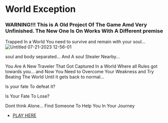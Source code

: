 # World Exception

### WARNING!!! This is A Old Project Of The Game Amd Very Unfinished. The New One Is On Works With A Different premise

Trapped In a World You need to survive and remain with your soul...
![Untitled 07-21-2023 12-56-01](https://github.com/kazeiswolf/worldexception/assets/68024071/9210ee82-1027-4fef-adc7-22b4bd94fa85#gh-dark-mode-only)

soul and body separated... And A soul Stealer Nearby...

You Are A New Traveler That Got Captured In a World Where all Rules got towards you... and Now You Need to Overcome Your Weakness and Try Beating The World Until it gets back to normal... 

Is your fate To defeat it?

Is Your Fate To Lose?


Dont think Alone... Find Someone To Help You In Your Journey


* [PLAY HERE](https://kazeiswolf.github.io/worldexceptionold/main)


